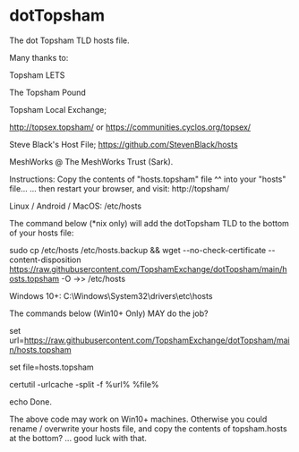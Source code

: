 # dotTopsham
The dot Topsham TLD hosts file.

Many thanks to:

Topsham LETS

The Topsham Pound

Topsham Local Exchange; 

 http://topsex.topsham/ or https://communities.cyclos.org/topsex/

Steve Black's Host File; 
 https://github.com/StevenBlack/hosts

MeshWorks @ The MeshWorks Trust (Sark).

Instructions:
Copy the contents of "hosts.topsham" file ^^ into your "hosts" file...
... then restart your browser, and visit:
http://topsham/


Linux / Android / MacOS: /etc/hosts


The command below (*nix only) will add the dotTopsham TLD to the bottom of your hosts file:

sudo cp /etc/hosts /etc/hosts.backup && wget --no-check-certificate --content-disposition https://raw.githubusercontent.com/TopshamExchange/dotTopsham/main/hosts.topsham -O ->> /etc/hosts




Windows 10+: C:\Windows\System32\drivers\etc\hosts

The commands below (Win10+ Only) MAY do the job?


set url=https://raw.githubusercontent.com/TopshamExchange/dotTopsham/main/hosts.topsham

set file=hosts.topsham

certutil -urlcache -split -f %url% %file%

echo Done.


The above code may work on Win10+ machines. 
Otherwise you could rename / overwrite your hosts file, and copy the contents of topsham.hosts at the bottom?
... good luck with that.


